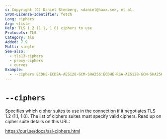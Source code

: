 ```yaml
---
c: Copyright (C) Daniel Stenberg, <daniel@haxx.se>, et al.
SPDX-License-Identifier: fetch
Long: ciphers
Arg: <list>
Help: TLS 1.2 (1.1, 1.0) ciphers to use
Protocols: TLS
Category: tls
Added: 7.9
Multi: single
See-also:
  - tls13-ciphers
  - proxy-ciphers
  - curves
Example:
  - --ciphers ECDHE-ECDSA-AES128-GCM-SHA256:ECDHE-RSA-AES128-GCM-SHA256 $URL
---
```


# `--ciphers`

Specifies which cipher suites to use in the connection if it negotiates
TLS 1.2 (1.1, 1.0). The list of ciphers suites must specify valid ciphers.
Read up on cipher suite details on this URL:

https://curl.se/docs/ssl-ciphers.html
